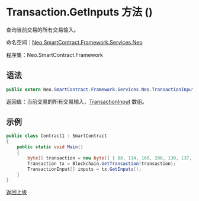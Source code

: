 # Transaction.GetInputs 方法 ()

查询当前交易的所有交易输入。

命名空间：[Neo.SmartContract.Framework.Services.Neo](../../neo.md)

程序集：Neo.SmartContract.Framework

## 语法

```c#
public extern Neo.SmartContract.Framework.Services.Neo.TransactionInput[] GetInputs()
```

返回值：当前交易的所有交易输入，[TransactionInput](../TransactionInput.md) 数组。

## 示例

```c#
public class Contract1 : SmartContract
{
    public static void Main()
    {
        byte[] transaction = new byte[] { 88, 114, 160, 206, 130, 137, 41, 94, 119, 120, 242, 71, 232, 244, 3, 20, 165, 69, 182, 232, 106, 185, 119, 239, 183, 65, 174, 220, 157, 251, 28, 215 };
        Transaction tx = Blockchain.GetTransaction(transaction);
        TransactionInput[] inputs = tx.GetInputs();
    }
}

```



[返回上级](../Transaction.md)